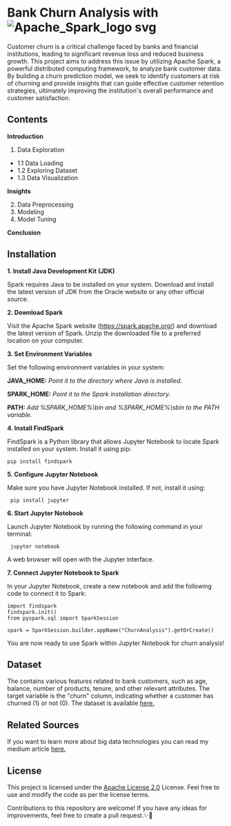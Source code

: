 # Bank Churn Analysis with ![Apache_Spark_logo svg](https://github.com/miraytopal/PySpark/assets/75898277/5b400b90-8062-41d9-ac32-c0ff0cb8878c) 

 Customer churn is a critical challenge faced by banks and financial institutions, leading to significant revenue loss and reduced business growth. This project aims to address this issue by utilizing Apache Spark, a powerful distributed computing framework, to analyze bank customer data. By building a churn prediction model, we seek to identify customers at risk of churning and provide insights that can guide effective customer retention strategies, ultimately improving the institution's overall performance and customer satisfaction.

Contents
--

**Introduction**
1. Data Exploration
* 1.1 Data Loading
* 1.2 Exploring Dataset
* 1.3 Data Visualization

**Insights**

2. Data Preprocessing 
3. Modeling 
4. Model Tuning 

**Conclusion**

Installation
--
**1. Install Java Development Kit (JDK)**

Spark requires Java to be installed on your system. Download and install the latest version of JDK from the Oracle website or any other official source.

**2. Download Spark**

Visit the Apache Spark website (https://spark.apache.org/) and download the latest version of Spark. Unzip the downloaded file to a preferred location on your computer.

**3. Set Environment Variables**

Set the following environment variables in your system:

**JAVA_HOME:** *Point it to the directory where Java is installed.*

**SPARK_HOME:** *Point it to the Spark installation directory.*

**PATH:** *Add %SPARK_HOME%\bin and %SPARK_HOME%\sbin to the PATH variable.*

**4. Install FindSpark**

FindSpark is a Python library that allows Jupyter Notebook to locate Spark installed on your system. Install it using pip:

``
pip install findspark
``

**5. Configure Jupyter Notebook**

Make sure you have Jupyter Notebook installed. If not, install it using:

`` 
pip install jupyter 
``

**6. Start Jupyter Notebook**

Launch Jupyter Notebook by running the following command in your terminal:

`` 
jupyter notebook 
``

A web browser will open with the Jupyter interface.

**7. Connect Jupyter Notebook to Spark**

In your Jupyter Notebook, create a new notebook and add the following code to connect it to Spark:

```
import findspark
findspark.init()
from pyspark.sql import SparkSession

spark = SparkSession.builder.appName("ChurnAnalysis").getOrCreate()
```

You are now ready to use Spark within Jupyter Notebook for churn analysis!

Dataset
--
The contains various features related to bank customers, such as age, balance, number of products, tenure, and other relevant attributes. The target variable is the "churn" column, indicating whether a customer has churned (1) or not (0). The dataset is available [here.](https://www.kaggle.com/datasets/gauravtopre/bank-customer-churn-dataset)

Related Sources
--
If you want to learn more about big data technologies you can read my medium article [here.](https://medium.com/@miraytopal/b%C3%BCy%C3%BCk-veri%CC%87ni%CC%87n-i%CC%87ki%CC%87-devi%CC%87-hadoop-ve-spark-457ea8d83a39)


License
--
This project is licensed under the [Apache License 2.0](https://github.com/miraytopal/PySpark/blob/main/LICENSE) License. Feel free to use and modify the code as per the license terms.

Contributions to this repository are welcome! If you have any ideas for improvements, feel free to create a pull request.✨💪

